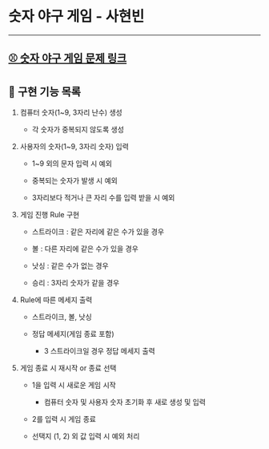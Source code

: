 # 숫자 야구 게임 - 사현빈

---

## [⚾️ 숫자 야구 게임 문제 링크](https://github.com/woowacourse/java-baseball-precourse#readme)

## 📄 구현 기능 목록

1. 컴퓨터 숫자(1~9, 3자리 난수) 생성

   - 각 숫자가 중복되지 않도록 생성

2. 사용자의 숫자(1~9, 3자리 숫자) 입력

   - 1~9 외의 문자 입력 시 예외

   - 중복되는 숫자가 발생 시 예외 

   - 3자리보다 적거나 큰 자리 수를 입력 받을 시 예외

3. 게임 진행 Rule 구현

   - 스트라이크 : 같은 자리에 같은 수가 있을 경우 

   - 볼 : 다른 자리에 같은 수가 있을 경우 

   - 낫싱 : 같은 수가 없는 경우 

   - 승리 : 3자리 숫자가 같을 경우 

4. Rule에 따른 메세지 출력 

   - 스트라이크, 볼, 낫싱

   - 정답 메세지(게임 종료 포함)
     - 3 스트라이크일 경우 정답 메세지 출력

5. 게임 종료 시 재시작 or 종료 선택 

   - 1을 입력 시 새로운 게임 시작 
     - 컴퓨터 숫자 및 사용자 숫자 초기화 후 새로 생성 및 입력

   - 2를 입력 시 게임 종료 
   - 선택지 (1, 2) 외 값 입력 시 예외 처리